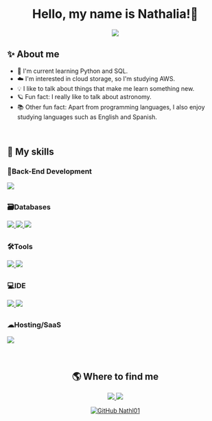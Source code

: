 <h1 align="center"> Hello, my name is Nathalia!🌙</h1>

<p align="center">
  <a href="https://github.com/DenverCoder1/readme-typing-svg"><img src="https://readme-typing-svg.herokuapp.com?font=Poppins&color=E7EC00&&size=25&center=true&vCenter=true&width=600&height=100&lines=I'm+always+looking+to+study+new+technologies,;Back+End+Developer.;Be+Welcome+:)"></a>
</p>

## ✨ About me

- 🌱 I'm current learning Python and SQL.<br>
- ☁️ I'm interested in cloud storage, so I'm studying AWS.<br>
- 💡 I like to talk about things that make me learn something new.<br>
- 🪐 Fun fact: I really like to talk about astronomy.<br>
- 📚 Other fun fact: Apart from programming languages, I also enjoy studying languages such as English and Spanish.<br>

<br>

## 🚀 My skills
<div align="left">
  <h3>🔧Back-End Development</h3>
  <a href="https://www.python.org/">
    <img src="https://img.shields.io/badge/Python-3776AB?style=for-the-badge&logo=python&logoColor=white">
  </a>
</div>

<div align="left">
  
  ## <h3>🗃Databases</h3>
  <a href="https://www.mongodb.com/">
    <img src="https://img.shields.io/badge/MongoDB-47A248?style=for-the-badge&logo=mongodb&logoColor=white">
  </a>
  <a href="https://www.postgresql.org/">
    <img src="https://img.shields.io/badge/PostgreSQL-336791?style=for-the-badge&logo=postgresql&logoColor=white">
  </a>
  <a href="https://www.mysql.com/">
    <img src="https://img.shields.io/badge/MySQL-4479A1?style=for-the-badge&logo=mysql&logoColor=white">
  </a>
  
<div align="left">
  
  ## <h3>🛠Tools</h3>
  <a href="https://www.microsoft.com/pt-br/power-platform/products/power-bi">
    <img src="https://img.shields.io/badge/Power%20BI-F2C811?style=for-the-badge&logo=power-bi&logoColor=black">
  </a>
  <a href="https://g.co/kgs/Hvz6QaA">
    <img src="https://img.shields.io/badge/Looker-4285F4?style=for-the-badge&logo=looker&logoColor=white">
  </a>
</div>

<div align="left">
  
  ## <h3>💻IDE</h3>
  <a href="https://code.visualstudio.com/">
    <img src="https://img.shields.io/badge/Visual_Studio_Code-007ACC?style=for-the-badge&logo=visual-studio-code&logoColor=white">
  </a>
  <a href="https://www.jetbrains.com/ides/">
    <img src="https://img.shields.io/badge/JetBrains-000000?style=for-the-badge&logo=jetbrains&logoColor=white">
  </a>
</div>

<div align="left">
  
  ## <h3>☁Hosting/SaaS</h3>
  <a href="https://docs.aws.amazon.com/">
    <img src="https://img.shields.io/badge/AWS-%23FF9900.svg?style=for-the-badge&logo=amazon-aws&logoColor=white">
  </a>
</div>
  
<br>
<br>

<div align="center">
<h2>🌎 Where to find me</h2>

<a href="https://www.linkedin.com/in/nathaliafrance/">
  <img src="https://img.shields.io/badge/-Nathalia-blue?style=flat-square&logo=Linkedin&logoColor=white">
</a>

<a href="mailto:nathaliafrance1@gmail.com">
  <img src="https://img.shields.io/badge/-Email-16c60c?style=flat-square&logo=Gmail&logoColor=white&link=mailto:nathaliafrance1@gmail.com)]">
</a>

[![GitHub Nathl01]( https://img.shields.io/github/followers/Nathl01?label=follow&style=social)](https://github.com/Nathl01)
</div>
